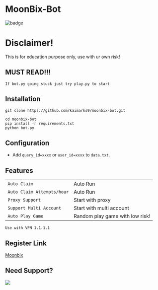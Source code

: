 # MoonBix-Bot
![badge](https://img.shields.io/badge/version-1.0.1-blue)

# Disclaimer!
This is for education purpose only, use with ur own risk!

## MUST READ!!!
```shell
If bot.py going stuck just try play.py to start
```

## Installation
```shell
git clone https://github.com/kaimarks9/moonbix-bot.git
```

```
cd moonbix-bot
pip install -r requirements.txt
python bot.py
```

## Configuration
- Add `query_id=xxxx` or `user_id=xxxx` to `data.txt`.

## Features
| | |
|-------------------------------|---------------------------------------------|
| `Auto Claim`                  | Auto Run                                    |
| `Auto Claim Attempts/hour`    | Auto Run                                    |
| `Proxy Support`               | Start with proxy                            |
| `Support Multi Account`       | Start with multi account                    |
| `Auto Play Game`              | Random play game with low risk!             |

```
Use with VPN 1.1.1.1
```


## Register Link
[Moonbix](https://t.me/Binance_Moonbix_bot/start?startapp=ref_5791227811&startApp=ref_5791227811)

## Need Support?

[<img src="https://img.shields.io/badge/Telegram-%40Me-orange">](https://t.me/notnotcw)
